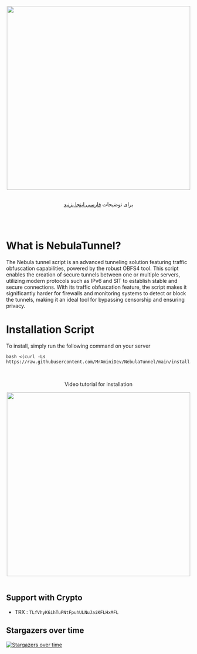<div align="center"><img src="https://raw.githubusercontent.com/MrAminiDev/NebulaTunnel/main/NebulaTunnel.JPG" width="500"></div>
<div align="center"><br>

  برای توضیحات <a href="https://github.com/MrAminiDev/NebulaTunnel/blob/main/README-fa.md"> فارسی اینجا بزنید </a>

</div>
<br><br>

# What is NebulaTunnel?
The Nebula tunnel script is an advanced tunneling solution featuring traffic obfuscation capabilities, powered by the robust OBFS4 tool. This script enables the creation of secure tunnels between one or multiple servers, utilizing modern protocols such as IPv6 and SIT to establish stable and secure connections. With its traffic obfuscation feature, the script makes it significantly harder for firewalls and monitoring systems to detect or block the tunnels, making it an ideal tool for bypassing censorship and ensuring privacy.

# Installation Script
To install, simply run the following command on your server
```
bash <(curl -Ls https://raw.githubusercontent.com/MrAminiDev/NebulaTunnel/main/install.sh)
```
<div align="center"><br>
<p>Video tutorial for installation</p>
</div>
<div align="center"><a href="https://www.youtube.com/watch?v=pxI7-LUpmIQ"><img src="https://raw.githubusercontent.com/MrAminiDev/NebulaTunnel/main/tutorial.jpg" width="500"></a></div>
<br>
  
##  Support with Crypto 
- TRX : `TLfVhyK6ihTuPNtFpuhULNuJaiKFLHxMFL`

## Stargazers over time
[![Stargazers over time](https://starchart.cc/MrAminiDev/NebulaTunnel.svg?variant=adaptive)](https://starchart.cc/MrAminiDev/NebulaTunnel)
